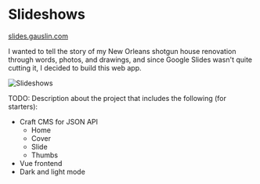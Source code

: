# Slideshows

[slides.gauslin.com][url]

I wanted to tell the story of my New Orleans shotgun house renovation through words, photos, and drawings, and since Google Slides wasn't quite cutting it, I decided to build this web app.

![Slideshows](https://assets.gauslin.com/images/screenshots/slideshows--living-room.png)

TODO: Description about the project that includes the following (for starters):

- Craft CMS for JSON API
  - Home
  - Cover
  - Slide
  - Thumbs
- Vue frontend
- Dark and light mode


[url]: https://slides.gauslin.com